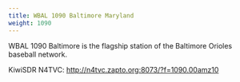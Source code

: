 ```yaml
---
title: WBAL 1090 Baltimore Maryland
weight: 1090
---
```

WBAL 1090 Baltimore is the flagship station of the Baltimore
Orioles baseball network.

KiwiSDR N4TVC: http://n4tvc.zapto.org:8073/?f=1090.00amz10

